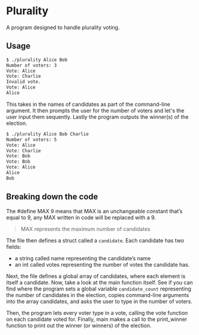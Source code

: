 # Plurality

A program designed to handle plurality voting.

## Usage

```bash
$ ./plurality Alice Bob
Number of voters: 3
Vote: Alice
Vote: Charlie
Invalid vote.
Vote: Alice
Alice
```

This takes in the names of candidates as part of the command-line argument. It then prompts the user for the number of voters and let's the user input them sequently. Lastly the program outputs the winner(s) of the election.

```bash
$ ./plurality Alice Bob Charlie
Number of voters: 5
Vote: Alice
Vote: Charlie
Vote: Bob
Vote: Bob
Vote: Alice
Alice
Bob
```

## Breaking down the code

The #define MAX 9 means that MAX is an unchangeable constant that’s equal to 9, any MAX written in code will be replaced with a 9.

> MAX represents the maximum number of candidates

The file then defines a struct called a `candidate`. Each candidate has two fields: 

- a string called name representing the candidate’s name
- an int called votes representing the number of votes the candidate has.
  
Next, the file defines a global array of candidates, where each element is itself a candidate. Now, take a look at the main function itself. See if you can find where the program sets a global variable `candidate_count` representing the number of candidates in the election, copies command-line arguments into the array candidates, and asks the user to type in the number of voters.

Then, the program lets every voter type in a vote, calling the vote function on each candidate voted for. Finally, main makes a call to the print_winner function to print out the winner (or winners) of the election.
